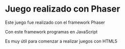 # Juego realizado con Phaser

Este juego fue realizado con el framework Phaser

Con este framework programas en JavaScript

Es muy útil para comenzar a realizar juegos con HTML5
